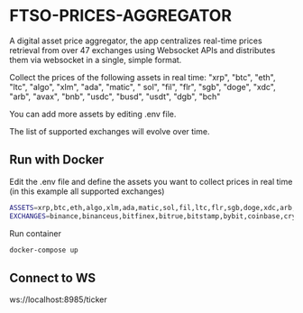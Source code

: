 # FTSO-PRICES-AGGREGATOR

A digital asset price aggregator, the app centralizes real-time prices retrieval from over 47 exchanges using Websocket APIs and distributes them via websocket in a single, simple format.

Collect the prices of the following assets in real time: "xrp", "btc", "eth", "ltc", "algo", "xlm", "ada", "matic", "
sol", "fil", "flr", "sgb", "doge", "xdc", "arb", "avax", "bnb", "usdc", "busd", "usdt", "dgb", "bch"

You can add more assets by editing .env file.

The list of supported exchanges will evolve over time.

## Run with Docker

Edit the .env file and define the assets you want to collect prices in real time (in this example all supported
exchanges)

```sh
ASSETS=xrp,btc,eth,algo,xlm,ada,matic,sol,fil,ltc,flr,sgb,doge,xdc,arb,avax,bnb,usdc,busd,usdt,dgb,bch
EXCHANGES=binance,binanceus,bitfinex,bitrue,bitstamp,bybit,coinbase,crypto,digifinex,fmfw,gateio,hitbtc,huobi,kraken,kucoin,lbank,mexc,okex,upbit,btcex,bitmart,bitget,coinex,xt,whitebit,toobit,pionex,btse,gemini,bitforex,bingx,p2b,digifinex,kucoin,gemini,cexio,bitmake,hotcoin,coinw,deepcoin,pointpay,orangex,biconomy,cointr,bitvenus,tapbit,hashkey,bequant,bigone,ascendex,exmo
```

Run container

```sh
docker-compose up
```

## Connect to WS

ws://localhost:8985/ticker



